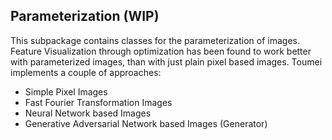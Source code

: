 ## Parameterization (WIP)

This subpackage contains classes for the parameterization of images. Feature Visualization through optimization has been
found to work better with parameterized images, than with just plain pixel based images.
Toumei implements a couple of approaches:
- Simple Pixel Images
- Fast Fourier Transformation Images
- Neural Network based Images
- Generative Adversarial Network based Images (Generator)